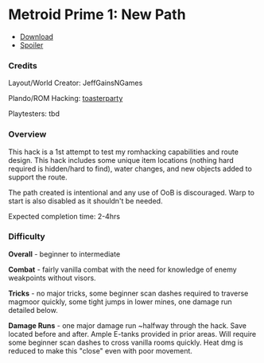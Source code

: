 # Metroid Prime 1: New Path
- [Download](https://github.com/JeffGainsNGames/MP1-New-Path/download/MP1-New-Path.zip)
- [Spoiler](spoiler.md)

### Credits

Layout/World Creator: JeffGainsNGames

Plando/ROM Hacking: [toasterparty](https://github.com/toasterparty/metroid-prime-fanhacks)

Playtesters: tbd

### Overview

This hack is a 1st attempt to test my romhacking capabilities and route design. This hack includes some unique item locations (nothing hard required is hidden/hard to find), water changes, and new objects added to support the route.

The path created is intentional and any use of OoB is discouraged. Warp to start is also disabled as it shouldn't be needed.

Expected completion time: 2-4hrs

### Difficulty

**Overall** - beginner to intermediate

**Combat** - fairly vanilla combat with the need for knowledge of enemy weakpoints without visors.

**Tricks** - no major tricks, some beginner scan dashes required to traverse magmoor quickly, some tight jumps in lower mines, one damage run detailed below.

**Damage Runs** - one major damage run ~halfway through the hack. Save located before and after. Ample E-tanks provided in prior areas. Will require some beginner scan dashes to cross vanilla rooms quickly. Heat dmg is reduced to make this "close" even with poor movement.  
